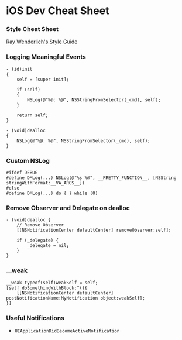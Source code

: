 # iOS Dev Cheat Sheet

### Style Cheat Sheet
[Ray Wenderlich's Style Guide](https://github.com/raywenderlich/objective-c-style-guide)

### Logging Meaningful Events


```objC
- (id)init
{
    self = [super init];
 
    if (self)
    {
        NSLog(@"%@: %@", NSStringFromSelector(_cmd), self);
    }
 
    return self;
}
 
- (void)dealloc
{
    NSLog(@"%@: %@", NSStringFromSelector(_cmd), self);
}
```

### Custom NSLog

```objC
#ifdef DEBUG
#define DMLog(...) NSLog(@"%s %@", __PRETTY_FUNCTION__, [NSString stringWithFormat:__VA_ARGS__])
#else
#define DMLog(...) do { } while (0)
```

### Remove Observer and Delegate on dealloc
```objC
- (void)dealloc {
    // Remove Observer
    [[NSNotificationCenter defaultCenter] removeObserver:self];
 
    if (_delegate) {
        _delegate = nil;
    }
}
```
### __weak
```objC
__weak typeof(self)weakSelf = self;
[self doSomethingWithBlock:^(){
    [[NSNotificationCenter defaultCenter] postNotificationName:MyNotification object:weakSelf];
}]
```
### Useful Notifications
* `UIApplicationDidBecomeActiveNotification` 